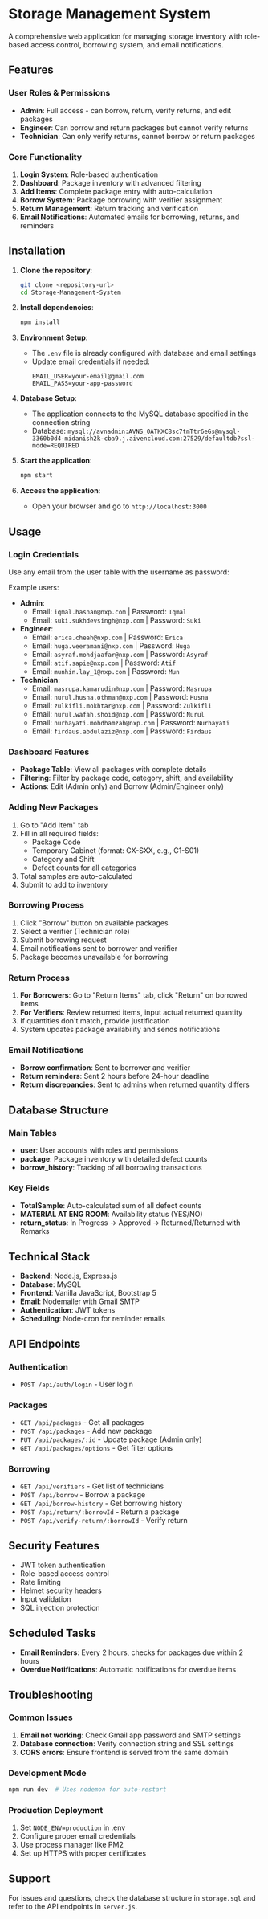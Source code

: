 # Storage Management System

A comprehensive web application for managing storage inventory with role-based access control, borrowing system, and email notifications.

## Features

### User Roles & Permissions
- **Admin**: Full access - can borrow, return, verify returns, and edit packages
- **Engineer**: Can borrow and return packages but cannot verify returns
- **Technician**: Can only verify returns, cannot borrow or return packages

### Core Functionality
1. **Login System**: Role-based authentication
2. **Dashboard**: Package inventory with advanced filtering
3. **Add Items**: Complete package entry with auto-calculation
4. **Borrow System**: Package borrowing with verifier assignment
5. **Return Management**: Return tracking and verification
6. **Email Notifications**: Automated emails for borrowing, returns, and reminders

## Installation

1. **Clone the repository**:
   ```bash
   git clone <repository-url>
   cd Storage-Management-System
   ```

2. **Install dependencies**:
   ```bash
   npm install
   ```

3. **Environment Setup**:
   - The `.env` file is already configured with database and email settings
   - Update email credentials if needed:
     ```
     EMAIL_USER=your-email@gmail.com
     EMAIL_PASS=your-app-password
     ```

4. **Database Setup**:
   - The application connects to the MySQL database specified in the connection string
   - Database: `mysql://avnadmin:AVNS_0ATKXC8sc7tmTtr6eGs@mysql-3360b0d4-midanish2k-cba9.j.aivencloud.com:27529/defaultdb?ssl-mode=REQUIRED`

5. **Start the application**:
   ```bash
   npm start
   ```

6. **Access the application**:
   - Open your browser and go to `http://localhost:3000`

## Usage

### Login Credentials
Use any email from the user table with the username as password:

Example users:
- **Admin**:
  - Email: `iqmal.hasnan@nxp.com` | Password: `Iqmal`
  - Email: `suki.sukhdevsingh@nxp.com` | Password: `Suki`
- **Engineer**:
  - Email: `erica.cheah@nxp.com` | Password: `Erica`
  - Email: `huga.veeramani@nxp.com` | Password: `Huga`
  - Email: `asyraf.mohdjaafar@nxp.com` | Password: `Asyraf`
  - Email: `atif.sapie@nxp.com` | Password: `Atif`
  - Email: `munhin.lay_1@nxp.com` | Password: `Mun`
- **Technician**:
  - Email: `masrupa.kamarudin@nxp.com` | Password: `Masrupa`
  - Email: `nurul.husna.othman@nxp.com` | Password: `Husna`
  - Email: `zulkifli.mokhtar@nxp.com` | Password: `Zulkifli`
  - Email: `nurul.wafah.shoid@nxp.com` | Password: `Nurul`
  - Email: `nurhayati.mohdhamzah@nxp.com` | Password: `Nurhayati`
  - Email: `firdaus.abdulaziz@nxp.com` | Password: `Firdaus`

### Dashboard Features
- **Package Table**: View all packages with complete details
- **Filtering**: Filter by package code, category, shift, and availability
- **Actions**: Edit (Admin only) and Borrow (Admin/Engineer only)

### Adding New Packages
1. Go to "Add Item" tab
2. Fill in all required fields:
   - Package Code
   - Temporary Cabinet (format: CX-SXX, e.g., C1-S01)
   - Category and Shift
   - Defect counts for all categories
3. Total samples are auto-calculated
4. Submit to add to inventory

### Borrowing Process
1. Click "Borrow" button on available packages
2. Select a verifier (Technician role)
3. Submit borrowing request
4. Email notifications sent to borrower and verifier
5. Package becomes unavailable for borrowing

### Return Process
1. **For Borrowers**: Go to "Return Items" tab, click "Return" on borrowed items
2. **For Verifiers**: Review returned items, input actual returned quantity
3. If quantities don't match, provide justification
4. System updates package availability and sends notifications

### Email Notifications
- **Borrow confirmation**: Sent to borrower and verifier
- **Return reminders**: Sent 2 hours before 24-hour deadline
- **Return discrepancies**: Sent to admins when returned quantity differs

## Database Structure

### Main Tables
- **user**: User accounts with roles and permissions
- **package**: Package inventory with detailed defect counts
- **borrow_history**: Tracking of all borrowing transactions

### Key Fields
- **TotalSample**: Auto-calculated sum of all defect counts
- **MATERIAL AT ENG ROOM**: Availability status (YES/NO)
- **return_status**: In Progress → Approved → Returned/Returned with Remarks

## Technical Stack
- **Backend**: Node.js, Express.js
- **Database**: MySQL
- **Frontend**: Vanilla JavaScript, Bootstrap 5
- **Email**: Nodemailer with Gmail SMTP
- **Authentication**: JWT tokens
- **Scheduling**: Node-cron for reminder emails

## API Endpoints

### Authentication
- `POST /api/auth/login` - User login

### Packages
- `GET /api/packages` - Get all packages
- `POST /api/packages` - Add new package
- `PUT /api/packages/:id` - Update package (Admin only)
- `GET /api/packages/options` - Get filter options

### Borrowing
- `GET /api/verifiers` - Get list of technicians
- `POST /api/borrow` - Borrow a package
- `GET /api/borrow-history` - Get borrowing history
- `POST /api/return/:borrowId` - Return a package
- `POST /api/verify-return/:borrowId` - Verify return

## Security Features
- JWT token authentication
- Role-based access control
- Rate limiting
- Helmet security headers
- Input validation
- SQL injection protection

## Scheduled Tasks
- **Email Reminders**: Every 2 hours, checks for packages due within 2 hours
- **Overdue Notifications**: Automatic notifications for overdue items

## Troubleshooting

### Common Issues
1. **Email not working**: Check Gmail app password and SMTP settings
2. **Database connection**: Verify connection string and SSL settings
3. **CORS errors**: Ensure frontend is served from the same domain

### Development Mode
```bash
npm run dev  # Uses nodemon for auto-restart
```

### Production Deployment
1. Set `NODE_ENV=production` in .env
2. Configure proper email credentials
3. Use process manager like PM2
4. Set up HTTPS with proper certificates

## Support
For issues and questions, check the database structure in `storage.sql` and refer to the API endpoints in `server.js`.
